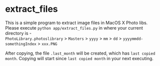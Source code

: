 # extract_files  

This is a simple program to extract image files in MacOS X Photo libs.  
Please execute `python app/extract_files.py` in where your current directory is -  
 `PhotoLibrary.photoslibrary` > `Masters` > `yyyy` > `mm` > `dd` > `yyyymmdd-somethingIndex` > `xxx.PNG`  

After copying, the file `.last_month` will be created, which has `last copied month`.
Copying will start since `last copied month` in your next executing.
